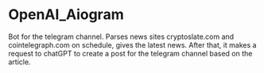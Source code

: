 # OpenAI_Aiogram

Bot for the telegram channel. Parses news sites cryptoslate.com and cointelegraph.com on schedule, gives the latest news. After that, it makes a request to chatGPT 
to create a post for the telegram channel based on the article. 
